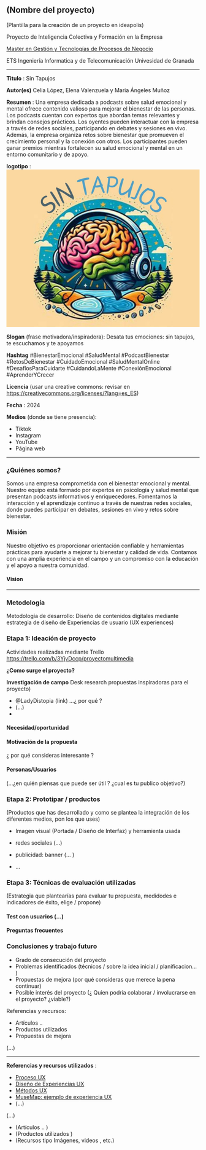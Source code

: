 ## (Nombre del proyecto)  

(Plantilla para la creación de un proyecto en ideapolis)

Proyecto de Inteligencia Colectiva y Formación en la Empresa 

[Master en Gestión y Tecnologías de Procesos de Negocio](https://masteres.ugr.es/mbagestiontic/)

ETS Ingeniería Informatica y de Telecomunicación Univesidad de Granada  

----

**Titulo** : Sin Tapujos

**Autor(es)** Celia López, Elena Valenzuela y Maria Ángeles Muñoz

**Resumen** : Una empresa dedicada a podcasts sobre salud emocional y mental ofrece contenido valioso para mejorar el bienestar de las personas. Los podcasts cuentan con expertos que abordan temas relevantes y brindan consejos prácticos. Los oyentes pueden interactuar con la empresa a través de redes sociales, participando en debates y sesiones en vivo. Además, la empresa organiza retos sobre bienestar que promueven el crecimiento personal y la conexión con otros. Los participantes pueden ganar premios mientras fortalecen su salud emocional y mental en un entorno comunitario y de apoyo.

**logotipo** : 
![logo](https://github.com/Hitacelia/ideapolis/blob/main/logo.jpg)


**Slogan** (frase motivadora/inspiradora): Desata tus emociones: sin tapujos, te escuchamos y te apoyamos

**Hashtag** 
#BienestarEmocional
#SaludMental
#PodcastBienestar
#RetosDeBienestar
#CuidadoEmocional
#SaludMentalOnline
#DesafíosParaCuidarte
#CuidandoLaMente
#ConexiónEmocional
#AprenderYCrecer

**Licencia**    (usar una creative commons: revisar en https://creativecommons.org/licenses/?lang=es_ES) 

**Fecha** : 2024

**Medios** (donde se tiene presencia): 


* Tiktok
* Instagram
* YouTube
* Página web

----

### ¿Quiénes somos?

Somos una empresa comprometida con el bienestar emocional y mental. Nuestro equipo está formado por expertos en psicología y salud mental que presentan podcasts informativos y enriquecedores. Fomentamos la interacción y el aprendizaje continuo a través de nuestras redes sociales, donde puedes participar en debates, sesiones en vivo y retos sobre bienestar.

### Misión

Nuestro objetivo es proporcionar orientación confiable y herramientas prácticas para ayudarte a mejorar tu bienestar y calidad de vida. Contamos con una amplia experiencia en el campo y un compromiso con la educación y el apoyo a nuestra comunidad.

#### Vision






----- 

### Metodología

Metodología de desarrollo: Diseño de contenidos digitales mediante estrategia de diseño de Experiencias de usuario (UX experiences) 

### Etapa 1: Ideación de proyecto 

Actividades realizadas mediante Trello https://trello.com/b/3YjvDccp/proyectomultimedia

**¿Como surge el proyecto?**

**Investigación de campo**   Desk research propuestas inspiradoras para el proyecto) 

* @LadyDistopia (link) ...¿ por qué ?
* (...)
* 


#### Necesidad/oportunidad

#### Motivación de la propuesta

¿ por qué consideras interesante ? 

#### Personas/Usuarios
(...¿en quién piensas que puede ser útil ? ¿cual es tu publico objetivo?) 


### Etapa 2: Prototipar / productos 

(Productos que has desarrollado y como se plantea la integración de los diferentes medios, pon los que uses) 

* Imagen visual (Portada / Diseño de Interfaz) y herramienta usada 

* redes sociales (...) 

* publicidad: banner (... ) 

* ...

### Etapa 3: Técnicas de evaluación utilizadas

(Estrategia que plantearías para evaluar tu propuesta, medidodes e indicadores de éxito, elige / propone) 

#### Test con usuarios (...) 



#### Preguntas frecuentes



### Conclusiones y trabajo futuro


* Grado de consecución del proyecto 
* Problemas identificados  (técnicos / sobre la idea inicial / planificacion… ) 
* Propuestas de mejora (por qué consideras que merece la pena continuar)
* Posible interés del proyecto (¿ Quien podría  colaborar / involucrarse en el proyecto? ¿viable?)


Referencias y recursos: 

* Artículos ..  
* Productos utilizados  
* Propuestas de mejora

(...)






----

**Referencias y recursos utilizados** :

* [Proceso UX](https://uxmastery.com/resources/process/)
* [Diseño de Experiencias UX](http://www.nosolousabilidad.com/articulos/uxd.htm) 
* [Métodos UX](https://mgea.github.io/UX-DIU-Checklist/index.html) 
* [MuseMap: ejemplo de experiencia UX](https://blog.prototypr.io/musemap-street-art-app-ux-case-study-9bec6a99823b) 
* (...) 

(...)
* (Artículos ..  )
* (Productos utilizados ) 
* (Recursos tipo Imágenes, videos , etc.) 





